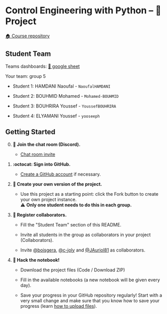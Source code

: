 # Control Engineering with Python – 🚀 Project

[:house: Course repository](https://github.com/boisgera/control-engineering-with-python)

## Student Team

Teams dashboards: [📝 google sheet](https://docs.google.com/spreadsheets/d/1bIvdzbg5PDoQSr7ugv32wQtcKUiNaBiPt2RSzHwNRtA/edit?usp=sharing)

Your team: group 5 

  - Student 1:  HAMDANI Naoufal - `NaoufalHAMDANI`

  - Student 2:  BOUHMID Mohamed - `Mohamed-BOUHMID`
    
  - Student 3:  BOUHRIRA Youssef - `YoussefBOUHRIRA`

  - Student 4:  ELYAMANI Youssef - `yooseeph`

## Getting Started

  0. **:speech_balloon: Join the chat room (Discord).**
    
     - [Chat room invite](https://discord.gg/4dBDfXA2) 

  0. **:octocat: Sign into GitHub.**   
     
     - [Create a GitHub account](https://github.com/join) if necessary.

  1. **🎉 Create your own version of the project.**  
     
     - Use this project as a starting point: 
       click the Fork button to create your own project instance.  
       ⚠️ **Only one student needs to do this in each group.**

  2. **👥 Register collaborators.**  

       - Fill the "Student Team" section of this README.

       - Invite all students in the group as collaborators in your project (Collaborators).

       - Invite [@boisgera](https://github.com/boisgera), 
        [@c-joly](https://github.com/c-joly) and [@JAuriol81](https://github.com/JAuriol81) as collaborators. 

  2. **📔 Hack the notebook!**  
     
     - Download the project files (Code / Download ZIP) 
     
     - Fill in the available notebooks (a new notebook will be given every day).

     - Save your progress in your GitHub repository regularly! Start with a very small change and make sure that you know how to save your progress
      (learn [how to upload files](https://docs.github.com/en/github/managing-files-in-a-repository/adding-a-file-to-a-repository)).
